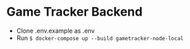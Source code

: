 # Game Tracker Backend

- Clone .env.example as .env
- Run `$ docker-compose up --build gametracker-node-local`
